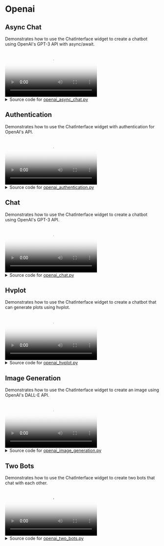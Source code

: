 # Openai

## Async Chat

Demonstrates how to use the ChatInterface widget to create a chatbot using
OpenAI's GPT-3 API with async/await.

<video controls poster="../assets/thumbnails/openai_async_chat.png" >
    <source src="../assets/videos/openai_async_chat.webm" type="video/webm"
    style="max-height: 400px; max-width: 600px;">
    Your browser does not support the video tag.
</video>



<details>

<summary>Source code for <a href='../examples/openai/openai_async_chat.py' target='_blank'>openai_async_chat.py</a></summary>

```python
"""
Demonstrates how to use the ChatInterface widget to create a chatbot using
OpenAI's GPT-3 API with async/await.
"""

import openai
import panel as pn

pn.extension(design="material")


async def callback(contents: str, user: str, instance: pn.widgets.ChatInterface):
    response = await openai.ChatCompletion.acreate(
        model="gpt-3.5-turbo",
        messages=[{"role": "user", "content": contents}],
        stream=True,
    )
    message = ""
    async for chunk in response:
        message += chunk["choices"][0]["delta"].get("content", "")
        yield message


chat_interface = pn.widgets.ChatInterface(callback=callback, callback_user="ChatGPT")
chat_interface.send(
    "Send a message to get a reply from ChatGPT!", user="System", respond=False
)
chat_interface.servable()
```
</details>


## Authentication

Demonstrates how to use the ChatInterface widget with authentication for
OpenAI's API.

<video controls poster="../assets/thumbnails/openai_authentication.png" >
    <source src="../assets/videos/openai_authentication.webm" type="video/webm"
    style="max-height: 400px; max-width: 600px;">
    Your browser does not support the video tag.
</video>



<details>

<summary>Source code for <a href='../examples/openai/openai_authentication.py' target='_blank'>openai_authentication.py</a></summary>

```python
"""
Demonstrates how to use the ChatInterface widget with authentication for
OpenAI's API.
"""

import os

import openai
import panel as pn

SYSTEM_KWARGS = dict(
    user="System",
    respond=False,
)

pn.extension()


def add_key_to_env(key):
    if not key.startswith("sk-"):
        chat_interface.send("Please enter a valid OpenAI key!", **SYSTEM_KWARGS)
        return

    chat_interface.send(
        "Your OpenAI key has been set. Feel free to minimize the sidebar.",
        **SYSTEM_KWARGS,
    )
    chat_interface.disabled = False


key_input = pn.widgets.PasswordInput(placeholder="sk-...", name="OpenAI Key")
pn.bind(add_key_to_env, key=key_input, watch=True)


async def callback(
    contents: str,
    user: str,
    instance: pn.widgets.ChatInterface,
):
    if "OPENAI_API_KEY" not in os.environ:
        yield "Please first set your OpenAI key in the sidebar!"
        return

    response = await openai.ChatCompletion.acreate(
        model="gpt-3.5-turbo",
        messages=[{"role": "user", "content": contents}],
        stream=True,
        api_key=key_input.value,
    )
    message = ""
    async for chunk in response:
        message += chunk["choices"][0]["delta"].get("content", "")
        yield message


chat_interface = pn.widgets.ChatInterface(callback=callback, disabled=True)
chat_interface.send(
    "First enter your OpenAI key in the sidebar, then send a message!", **SYSTEM_KWARGS
)

pn.template.MaterialTemplate(
    title="OpenAI ChatInterface with authentication",
    sidebar=[key_input],
    main=[chat_interface],
).servable()
```
</details>


## Chat

Demonstrates how to use the ChatInterface widget to create a chatbot using
OpenAI's GPT-3 API.

<video controls poster="../assets/thumbnails/openai_chat.png" >
    <source src="../assets/videos/openai_chat.webm" type="video/webm"
    style="max-height: 400px; max-width: 600px;">
    Your browser does not support the video tag.
</video>



<details>

<summary>Source code for <a href='../examples/openai/openai_chat.py' target='_blank'>openai_chat.py</a></summary>

```python
"""
Demonstrates how to use the ChatInterface widget to create a chatbot using
OpenAI's GPT-3 API.
"""

import openai
import panel as pn

pn.extension(design="material")


async def callback(contents: str, user: str, instance: pn.widgets.ChatInterface):
    response = openai.ChatCompletion.create(
        model="gpt-3.5-turbo",
        messages=[{"role": "user", "content": contents}],
        stream=True,
    )
    message = ""
    for chunk in response:
        message += chunk["choices"][0]["delta"].get("content", "")
        yield message


chat_interface = pn.widgets.ChatInterface(callback=callback, callback_user="ChatGPT")
chat_interface.send(
    "Send a message to get a reply from ChatGPT!", user="System", respond=False
)
chat_interface.servable()
```
</details>


## Hvplot

Demonstrates how to use the ChatInterface widget to create a chatbot
that can generate plots using hvplot.

<video controls poster="../assets/thumbnails/openai_hvplot.png" >
    <source src="../assets/videos/openai_hvplot.webm" type="video/webm"
    style="max-height: 400px; max-width: 600px;">
    Your browser does not support the video tag.
</video>



<details>

<summary>Source code for <a href='../examples/openai/openai_hvplot.py' target='_blank'>openai_hvplot.py</a></summary>

```python
"""
Demonstrates how to use the ChatInterface widget to create a chatbot
that can generate plots using hvplot.
"""

import re
from typing import Union

import openai
import pandas as pd
import panel as pn
from panel.io.mime_render import exec_with_return

DATAFRAME_PROMPT = """
    Here are the columns in your DataFrame: {columns}.
    Create a plot with hvplot that highlights an interesting
    relationship between the columns with hvplot groupby kwarg.
"""

CODE_REGEX = re.compile(r"```\s?python(.*?)```", re.DOTALL)


def _clean(df: pd.DataFrame):
    df.columns = [column.strip() for column in df.columns]
    df = df.head(100)
    return df


async def respond_with_openai(contents: Union[pd.DataFrame, str]):
    # extract the DataFrame
    if isinstance(contents, pd.DataFrame):
        global df
        df = _clean(contents)
        columns = contents.columns
        message = DATAFRAME_PROMPT.format(columns=columns)
    else:
        message = contents

    response = await openai.ChatCompletion.acreate(
        model="gpt-3.5-turbo",
        messages=[{"role": "user", "content": message}],
        temperature=0,
        max_tokens=500,
        stream=True,
    )
    message = ""
    async for chunk in response:
        message += chunk["choices"][0]["delta"].get("content", "")
        yield {"user": "ChatGPT", "value": message}


async def respond_with_executor(code: str):
    code_block = f"```python\n{code}\n```"
    global df
    context = {"df": df}
    plot = exec_with_return(code=code, global_context=context)
    return {
        "user": "Executor",
        "value": pn.Tabs(
            ("Plot", plot),
            ("Code", code_block),
        ),
    }


async def callback(
    contents: Union[str, pd.DataFrame],
    name: str,
    instance: pn.widgets.ChatInterface,
):
    if not isinstance(contents, (str, pd.DataFrame)):
        return

    if name == "User":
        async for chunk in respond_with_openai(contents):
            yield chunk
        instance.respond()
    elif CODE_REGEX.search(contents):
        yield await respond_with_executor(CODE_REGEX.search(contents).group(1))


chat_interface = pn.widgets.ChatInterface(
    widgets=[pn.widgets.FileInput(name="Upload"), pn.widgets.TextInput(name="Message")],
    callback=callback,
)
# ruff: noqa: E501
chat_interface.send(
    """Send a message to ChatGPT or upload a small CSV file to get started!

<a href="data:text/csv;base64,ZGF0ZSxjYXRlZ29yeSxxdWFudGl0eSxwcmljZQoyMDIxLTAxLTAxLGVsZWN0cm9uaWNzLDIsNTAwICAKMjAyMS0wMS0wMixjbG90aGluZywxLDUwCjIwMjEtMDEtMDMsaG9tZSBnb29kcyw0LDIwMAoyMDIxLTAxLTA0LGVsZWN0cm9uaWNzLDEsMTAwMAoyMDIxLTAxLTA1LGdyb2NlcmllcywzLDc1CjIwMjEtMDEtMDYsY2xvdGhpbmcsMiwxMDAKMjAyMS0wMS0wNyxob21lIGdvb2RzLDMsMTUwCjIwMjEtMDEtMDgsZWxlY3Ryb25pY3MsNCwyMDAwCjIwMjEtMDEtMDksZ3JvY2VyaWVzLDIsNTAKMjAyMS0wMS0xMCxlbGVjdHJvbmljcywzLDE1MDA=" download="example.csv">example.csv</a>
""",
    user="System",
    respond=False,
)
chat_interface.servable()
```
</details>


## Image Generation

Demonstrates how to use the ChatInterface widget to create an image using
OpenAI's DALL-E API.

<video controls poster="../assets/thumbnails/openai_image_generation.png" >
    <source src="../assets/videos/openai_image_generation.webm" type="video/webm"
    style="max-height: 400px; max-width: 600px;">
    Your browser does not support the video tag.
</video>



<details>

<summary>Source code for <a href='../examples/openai/openai_image_generation.py' target='_blank'>openai_image_generation.py</a></summary>

```python
"""
Demonstrates how to use the ChatInterface widget to create an image using
OpenAI's DALL-E API.
"""

import openai
import panel as pn

pn.extension(design="material")


def callback(contents: str, user: str, instance: pn.widgets.ChatInterface):
    response = openai.Image.create(prompt=contents, n=1, size="256x256")
    image_url = response["data"][0]["url"]
    return pn.pane.Image(image_url, width=256, height=256)


chat_interface = pn.widgets.ChatInterface(
    callback=callback, callback_user="DALL-E", placeholder_text="Generating..."
)
chat_interface.send(
    "Create an image by providing a prompt!", user="System", respond=False
)
chat_interface.servable()
```
</details>


## Two Bots

Demonstrates how to use the ChatInterface widget to create two bots that
chat with each other.

<video controls poster="../assets/thumbnails/openai_two_bots.png" >
    <source src="../assets/videos/openai_two_bots.webm" type="video/webm"
    style="max-height: 400px; max-width: 600px;">
    Your browser does not support the video tag.
</video>



<details>

<summary>Source code for <a href='../examples/openai/openai_two_bots.py' target='_blank'>openai_two_bots.py</a></summary>

```python
"""
Demonstrates how to use the ChatInterface widget to create two bots that
chat with each other.
"""

import openai
import panel as pn

pn.extension(design="material")


async def callback(
    contents: str,
    user: str,
    instance: pn.widgets.ChatInterface,
):
    if user in ["User", "Happy Bot"]:
        callback_user = "Nerd Bot"
        callback_avatar = "🤓"
    elif user == "Nerd Bot":
        callback_user = "Happy Bot"
        callback_avatar = "😃"

    prompt = f"Think profoundly about {contents}, then ask a question."
    response = await openai.ChatCompletion.acreate(
        model="gpt-3.5-turbo",
        messages=[{"role": "user", "content": prompt}],
        stream=True,
        max_tokens=250,
        temperature=0.1,
    )
    message = ""
    async for chunk in response:
        message += chunk["choices"][0]["delta"].get("content", "")
        yield {"user": callback_user, "avatar": callback_avatar, "value": message}

    if len(instance.value) % 6 == 0:  # stop at every 6 messages
        instance.send(
            "That's it for now! Thanks for chatting!", user="System", respond=False
        )
        return
    instance.respond()


chat_interface = pn.widgets.ChatInterface(callback=callback)
chat_interface.send(
    "Enter a topic for the bots to discuss! Beware the token usage!",
    user="System",
    respond=False,
)
chat_interface.servable()
```
</details>
